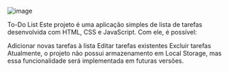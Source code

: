 ![image](https://github.com/user-attachments/assets/78f0cdd4-8aa2-4815-adec-337789e78417)

To-Do List
Este projeto é uma aplicação simples de lista de tarefas desenvolvida com HTML, CSS e JavaScript. Com ele, é possível:

Adicionar novas tarefas à lista
Editar tarefas existentes
Excluir tarefas
Atualmente, o projeto não possui armazenamento em Local Storage, mas essa funcionalidade será implementada em futuras versões.
